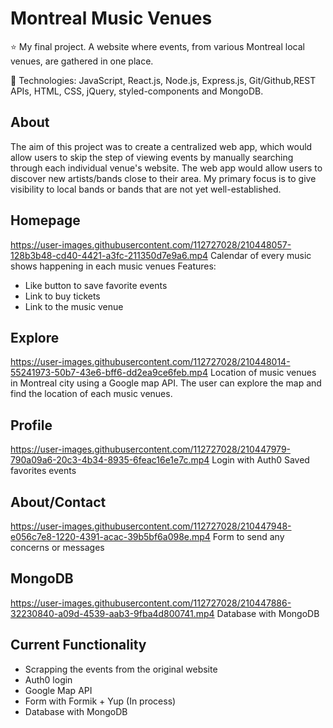 # Montreal Music Venues
⭐ My final project. A website where events, from various Montreal local venues, are gathered in one place.

🌱 Technologies: JavaScript, React.js, Node.js, Express.js, Git/Github,REST APIs, HTML, CSS, jQuery, styled-components and MongoDB.

## About
The aim of this project was to create a centralized web app, which would allow users to skip the step of viewing events by manually searching through each individual venue's website. The web app would allow users to discover new artists/bands close to their area. My primary focus is to give visibility to local bands or bands that are not yet well-established.

## Homepage 
https://user-images.githubusercontent.com/112727028/210448057-128b3b48-cd40-4421-a3fc-211350d7e9a6.mp4
Calendar of every music shows happening in each music venues
Features: 
- Like button to save favorite events
- Link to buy tickets 
- Link to the music venue

## Explore 
https://user-images.githubusercontent.com/112727028/210448014-55241973-50b7-43e6-bff6-dd2ea9ce6feb.mp4
Location of music venues in Montreal city using a Google map API. The user can explore the map and find the location of each music venues. 

## Profile
https://user-images.githubusercontent.com/112727028/210447979-790a09a6-20c3-4b34-8935-6feac16e1e7c.mp4
Login with Auth0
Saved favorites events 

## About/Contact
https://user-images.githubusercontent.com/112727028/210447948-e056c7e8-1220-4391-acac-39b5bf6a098e.mp4
Form to send any concerns or messages

## MongoDB
https://user-images.githubusercontent.com/112727028/210447886-32230840-a09d-4539-aab3-9fba4d800741.mp4
Database with MongoDB 


## Current Functionality 
- Scrapping the events from the original website
- Auth0 login
- Google Map API
- Form with Formik + Yup (In process)
- Database with MongoDB
